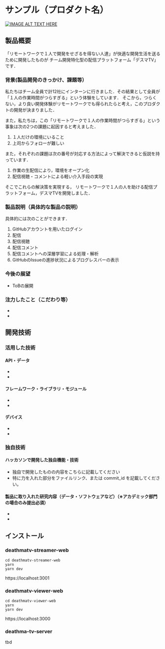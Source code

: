 # サンプル（プロダクト名）

[![IMAGE ALT TEXT HERE](https://user-images.githubusercontent.com/49345024/197320379-71f30e19-6878-4a89-864f-acac6c258697.png)](https://www.youtube.com/watch?v=LUPQFB4QyVo)

## 製品概要
「リモートワークで１人で開発をせざるを得ない人達」が快適な開発生活を送るために開発したものが
チーム開発特化型の配信プラットフォーム「デスマTV」です．

### 背景(製品開発のきっかけ、課題等）
私たちはチーム全員で計12社にインターンに行きました．その結果として全員が「１人の作業時間がつらすぎる」という体験をしています．
そこから，つらくない，より良い開発体験がリモートワークでも得られたらと考え，このプロダクトの開発が決まりました．

また，私たちは，この「リモートワークで１人の作業時間がつらすぎる」という事象は次の2つの課題に起因すると考えました．
1. １人だけの環境にいること
2. 上司からフォローが難しい

また，それぞれの課題は次の番号が対応する方法によって解決できると仮説を持っています．
1. 作業の生配信により，環境をオープン化
2. 配信視聴・コメントによる軽い介入手段の実現

そこでこれらの解決策を実現する，
リモートワークで１人の人を助ける配信プラットフォーム，デスマTVを開発しました．

### 製品説明（具体的な製品の説明）
具体的には次のことができます．
1. GitHubアカウントを用いたログイン
2. 配信
3. 配信視聴
4. 配信コメント
5. 配信コメントへの深層学習による処理・解析
6. GitHubのIssueの進捗状況によるプログレスバーの表示

### 今後の展望
- ToBの展開

### 注力したこと（こだわり等）

-
-

## 開発技術

### 活用した技術

#### API・データ

-
-

#### フレームワーク・ライブラリ・モジュール

-
-

#### デバイス

-
-

### 独自技術

#### ハッカソンで開発した独自機能・技術

- 独自で開発したものの内容をこちらに記載してください
- 特に力を入れた部分をファイルリンク、または commit_id を記載してください。

#### 製品に取り入れた研究内容（データ・ソフトウェアなど）（※アカデミック部門の場合のみ提出必須）

-
-

## インストール

### deathmatv-streamer-web

```
cd deathmatv-streamer-web
yarn
yarn dev
```

https://localhost:3001

### deathmatv-viewer-web

```
cd deathmatv-viewer-web
yarn
yarn dev
```

https://localhost:3000

### deathma-tv-server

tbd
